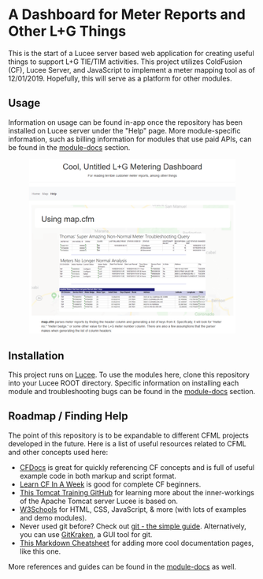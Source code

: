 # A Dashboard for Meter Reports and Other L+G Things

This is the start of a Lucee server based web application for creating useful things to support L+G TIE/TIM activities. This project utilizes ColdFusion (CF), Lucee Server, and JavaScript to implement a meter mapping tool as of 12/01/2019. Hopefully, this will serve as a platform for other modules.

## Usage

Information on usage can be found in-app once the repository has been installed on Lucee server under the "Help" page. More module-specific information, such as billing information for modules that use paid APIs, can be found in the [module-docs](./module-docs) section.

<p align="center">
  <img src="./image-resources/help-page-screenshot.png" alt="Help Page Screenshot" width="420">
</p>

## Installation

This project runs on [Lucee](https://download.lucee.org/). To use the modules here, clone this repository into your Lucee ROOT directory. Specific information on installing each module and troubleshooting bugs can be found in the [module-docs](./module-docs) section.

## Roadmap / Finding Help

The point of this repository is to be expandable to different CFML projects developed in the future. Here is a list of useful resources related to CFML and other concepts used here:

* [CFDocs](https://cfdocs.org/) is great for quickly referencing CF concepts and is full of useful example code in both markup and script format.
* [Learn CF In A Week](http://www.learncfinaweek.com/) is good for complete CF beginners.
* [This Tomcat Training GitHub](https://github.com/apache/tomcat-training) for learning more about the inner-workings of the Apache Tomcat server Lucee is based on.
* [W3Schools](https://www.w3schools.com/) for HTML, CSS, JavaScript, & more (with lots of examples and demo modules).
* Never used git before? Check out [git - the simple guide](https://rogerdudler.github.io/git-guide/). Alternatively, you can use [GitKraken](https://www.gitkraken.com/), a GUI tool for git.
* [This Markdown Cheatsheet](https://github.com/adam-p/markdown-here/wiki/Markdown-Cheatsheet) for adding more cool documentation pages, like this one.

More references and guides can be found in the [module-docs](./module-docs) as well.

